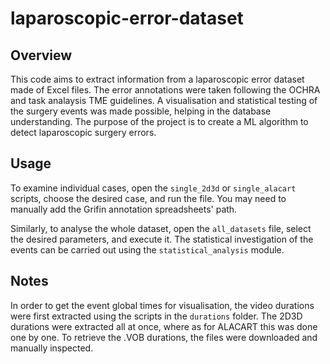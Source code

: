 # laparoscopic-error-dataset

## Overview

This code aims to extract information from a laparoscopic error dataset made of Excel files. The error annotations were taken following the OCHRA and task analaysis TME guidelines. A visualisation and statistical testing of the surgery events was made possible, helping in the database understanding. The purpose of the project is to create a ML algorithm to detect laparoscopic surgery errors.

## Usage

To examine individual cases, open the `single_2d3d` or `single_alacart` scripts, choose the desired case, and run the file. You may need to manually add the Grifin annotation spreadsheets' path.

Similarly, to analyse the whole dataset, open the `all_datasets` file, select the desired parameters, and execute it. The statistical investigation of the events can be carried out using the `statistical_analysis` module.

## Notes

In order to get the event global times for visualisation, the video durations were first extracted using the scripts in the `durations` folder. The 2D3D durations were extracted all at once, where as for ALACART this was done one by one. To retrieve the .VOB durations, the files were downloaded and manually inspected.
